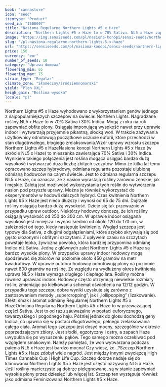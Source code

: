 ```yaml
---
book: "cannastore"
icon: "seed"
itemtype: "Product"
seed_id: "1500007"
title: "Nasiona Regularne Northern Lights #5 x Haze"
description: "Northern Lights #5 x Haze to w 70% Sativa. NL5 x Haze zapewnia duże zbiory i wytwarza słodki, ostry aromat. Ma energetyzujący i relaksujący efekt."
image: "https://img.sensiseeds.com/pl/nasiona-konopi/sensi-seeds/northern-lights-5-x-haze-image.png"
slug: "/pl-nasiona-regularne-northern-lights-5-x-haze"
url: "https://sensiseeds.com/pl/nasiona-konopi/sensi-seeds/northern-lights-5-x-haze?a_aid=cannastore"
price: 150
currency: "eur"
number_of_seeds: 10
category: "Uprawa domowa"
flowering_min: 65
flowering_max: 75
strain_type: "Regular"
climate_zone: "Słoneczny/śródziemnomorski"
yield: "Plon XXL"
heigh_gain: "Roślina wysoka"
locale: "pl"
---
```

Northern Lights #5 x Haze wyhodowano z wykorzystaniem genów jednego z najpopularniejszych szczepów na świecie: Northern Lights. Nagradzane rośliny NL5 x Haze to w 70% Sativa i 30% Indica. Mogą z roku na rok zapewniać obfite plony. Osiągają imponującą wysokość nawet przy uprawie indoor i wytwarzają przyjemnie pikantną, słodką woń. W trakcie zażywania użytkownicy odnotowują początkowe uczucie euforii, które przechodzi w stan długotrwałego, błogiego zrelaksowania.Wzór uprawy wzrostu szczepu Northern Lights #5 x HazeNasiona konopi Northern Lights #5 x Haze (w skrócie NL5 x Haze) to mieszanka zawierająca 70% Sativa i 30% Indica. Wynikiem takiego połączenia jest roślina mogąca osiągać bardzo dużą wysokość i wytwarzać dużą liczbę zbitych szczytów. Mimo że kilka lat temu opracowano szczep hybrydowy, odmiana regularna pozostaje ulubioną odmianą hodowców na całym świecie. Jest to odmiana regularna szczepu NL5 x Haze, co oznacza, że z nasion wyrastają rośliny zarówno żeńskie, jak i męskie. Zaletą jest możliwość wykorzystania tych roślin do wytworzenia nasion pod przyszłe uprawy. Można je również wykorzystać do eksperymentów w hodowli dalszych hybryd. Czas kwitnienia Northern Lights #5 x Haze jest nieco dłuższy i wynosi od 65 do 75 dni. Dojrzałe rośliny osiągają bardzo dużą wysokość. Dzieje się tak przeważnie w przypadku upraw outdoor. Niektórzy hodowcy donoszą, że ich rośliny osiągają wysokość od 250 do 300 cm. W uprawie indoor osiągana wysokość jest mniejsza i wynosi średnio od około 120 do 170 cm, w zależności od tego, kiedy następuje kwitnienie. Wygląd szczepu jest typowy dla Sativa, z długimi odgałęzieniami, które szybko skrywają się pod gęsto ułożonymi i obfitymi szczytami. Z upływem czasu na szczytach powstaje lepka, żywiczna powłoka, która bardziej przypomina odmianę Indica niż Sativa. Jedną z głównych zalet Northern Lights #5 x Haze są bardzo wysokie plony. W przypadku uprawy indoor hodowcy mogą spodziewać się zbiorów na poziomie około 450 gramów na metr kwadratowy. W uprawie outdoor hodowcy odnotowują plony na poziomie nawet 800 gramów na roślinę. Ze względu na wydłużony okres kwitnienia uprawa NL5 x Haze wymaga długiego i ciepłego lata. Rośliny można również uprawiać indoor. Hodowcy często utrzymują niewielkie rozmiary roślin, zmieniając po kiełkowaniu schemat oświetlenia na 12/12 godzin. W przypadku tego szczepu dobre wyniki uzyskuje się zarówno z zastosowaniem metody „supercropping”, jak i „lollipopping” (lizakowanie). Efekt, smak i aromat odmiany Regularnej Northern Lights #5 x HazeOdmiana Regularna Northern Lights #5 x Haze to w przeważającej części Sativa. Jest to od razu zauważalne w postaci euforycznego, towarzyskiego i pogodnego haju. Później jednak do głosu dochodzą geny Indica, co ujawnia się w postaci długotrwałego, pełnego zrelaksowania całego ciała. Aromat tego szczepu jest dosyć mocny, szczególnie w okresie poprzedzającym zbiory. Jest słodki, egzotyczny i ostry, a zapach Haze uwypukla się po wysuszeniu pąków. Tego samego można oczekiwać pod względem smakowym. Należy pamiętać, że woń wytwarzana podczas palenia NL5 x Haze jest bardzo mocna! Czy wiesz, że…?Szczep Northern Lights #5 x Haze zdobył wiele nagród. Jest między innymi zwycięzcą High Times Cannabis Cup i High Life Cup. Szczep dobrze nadaje się do klonowania.Northern Lights #5 x Haze jest często nazywany NL5 x Haze. Jeśli rośliny macierzyste są dobrze pielęgnowane, są w stanie zapewniać wysokie plony przez dziesięć lub więcej lat. Szczep ten występuje również jako odmiana Feminizowana Northern Lights #5 x Haze.
